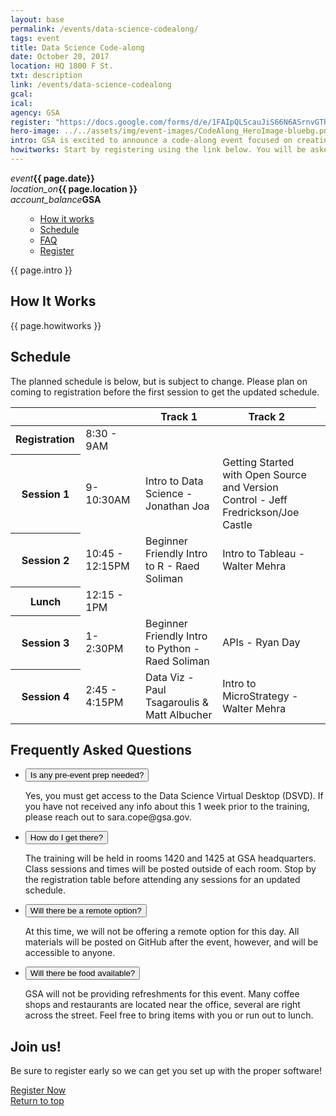 ```yaml
---
layout: base
permalink: /events/data-science-codealong/
tags: event
title: Data Science Code-along
date: October 20, 2017
location: HQ 1800 F St.
txt: description
link: /events/data-science-codealong
gcal: 
ical: 
agency: GSA
register: "https://docs.google.com/forms/d/e/1FAIpQLScauJiS66N6ASrnvGTRAz7JZe-BruZrLVPeHVRuj_w2o3-hQQ/viewform"
hero-image: ../../assets/img/event-images/CodeAlong_HeroImage-bluebg.png
intro: GSA is excited to announce a code-along event focused on creating more hands-on coders within GSA. Our featured theme is Data Science! There will be several training classes for GSA staff to take ranging from Python, R and API's to version control and data visualizations. Please note, this event is open to federal GSA staff only.
howitworks: Start by registering using the link below. You will be asked to register for specific sessions so that we can adjust the room sizes if needed. Your name will then be submitted to the D2D team to have you added to the Data Science Virtual Desktop (DSVD). On the day of the event, please bring a laptop so you can fully participate in the training. Registration will open at 8am. More info will be sent to registered students about 1 week prior to the event.
---
```



<section class="event-hero" style="background-image: url({{ page.hero-image }});">
    <div class="usa-grid">
        <!-- <div class="usa-hero-callout usa-section-dark">
            <h2><span class="usa-hero-callout-alt">GSA Presents:</span> {{ page.title }}</h2>
            <a class="usa-button usa-button-big usa-button-secondary" href='{{ page.register }}'>Register</a>
        </div> -->
    </div>
</section>
<div class="rsvp-bar">
    <div class="rsvp--block"><em class="material-icons">event</em><strong>{{ page.date}}</strong></div>
    <div class="rsvp--block">
        <i class="material-icons">location_on</i><strong>{{ page.location }}</strong>
    </div>
    <div class="rsvp--block">
        <i class="material-icons">account_balance</i><strong>GSA</strong>
    </div>
</div>
<div class="usa-overlay"></div>
<main class="usa-grid usa-section usa-content usa-layout-docs" id="main-content">
  <aside class="usa-width-one-fourth usa-layout-docs-sidenav">
    <ul class="usa-sidenav-list">
        <ul class="usa-sidenav-sub_list">
          <li>
            <a href="#howitworks">How it works</a>
          </li>
          <li>
            <a href="#schedule">Schedule</a>
          </li>
          <li>
            <a href="#faqs">FAQ</a>
          </li>
          <li>
            <a href="#register">Register</a>
          </li>
        </ul>
    </ul>
  </aside>
  <div class="usa-width-three-fourths usa-layout-docs-main_content">
    <p class="usa-font-lead">{{ page.intro }}</p>
          <h2 id="howitworks">How It Works</h2>
          <p class="usa-font-lead">{{ page.howitworks }}</p>
          <h2 id="schedule">Schedule</h2>
          <p class="usa-font-lead">The planned schedule is below, but is subject to change. Please plan on coming to registration before the first session to get the updated schedule.</p>


<table>
<colgroup>
<col style="width: 126px">
<col style="width: 169px">
<col style="width: 301px">
<col style="width: 322px">
<col style="width: 148px">
</colgroup>
<thead>
  <tr>
    <th colspan="2"></th>
    <th scope="col">Track 1</th>
    <th scope="col">Track 2</th>
  </tr>
  </thead>
  <tr>
  <td><b>Registration</b></td>
    <td>8:30 - 9AM</td>
    <td></td>
    <td></td>
  </tr>
  <tr>
  <th scope="row"><b>Session 1</b></th>
    <td>9- 10:30AM</td>
    <td>Intro to Data Science - Jonathan Joa</td>
    <td>Getting Started with Open Source and Version Control - Jeff Fredrickson/Joe Castle</td>
  </tr>
  <tr>
  <th scope="row"><b>Session 2</b></th>
    <td>10:45 - 12:15PM</td>
    <td>Beginner Friendly Intro to R - Raed Soliman</td>
    <td>Intro to Tableau - Walter Mehra</td>
  </tr>
  <tr>
  <th scope="row"><b>Lunch</b></th>
    <td>12:15 - 1PM</td>
    <td></td>
    <td></td>
  </tr>
  <tr>
  <th scope="row"><b>Session 3</b></th>
    <td>1- 2:30PM</td>
    <td>Beginner Friendly Intro to Python - Raed Soliman</td>
    <td>APIs - Ryan Day</td>
  </tr>
  <tr>
  <th scope="row"><b>Session 4</b></th>
    <td>2:45 - 4:15PM</td>
    <td>Data Viz - Paul Tsagaroulis &amp; Matt Albucher</td>
    <td>Intro to MicroStrategy - Walter Mehra</td>
  </tr>
</table>
          
        
<h2 id="faqs">Frequently Asked Questions</h2>
<ul class="usa-accordion">
    <li>
        <button class="usa-accordion-button" aria-expanded="true" aria-controls="amendment-1">
            Is any pre-event prep needed?
        </button>
        <div id="amendment-1" class="usa-accordion-content">
            <p>Yes, you must get access to the Data Science Virtual Desktop (DSVD). If you have not received any info about this 1 week prior to the training, please reach out to sara.cope@gsa.gov.</p>
        </div>
    </li>
    <li>
        <button class="usa-accordion-button" aria-controls="amendment-2">
            How do I get there?
        </button>
        <div id="amendment-2" class="usa-accordion-content">
            <p>The training will be held in rooms 1420 and 1425 at GSA headquarters. Class sessions and times will be posted outside of each room. Stop by the registration table before attending any sessions for an updated schedule.</p>
        </div>
    </li>
    <li>
        <button class="usa-accordion-button" aria-controls="amendment-3">
            Will there be a remote option?
        </button>
        <div id="amendment-3" class="usa-accordion-content">
            <p>
                At this time, we will not be offering a remote option for this day. All materials will be posted on GitHub after the event, however, and will be accessible to anyone.</p>
        </div>
    </li>
    <li>
        <button class="usa-accordion-button" aria-controls="amendment-4">
            Will there be food available?
        </button>
        <div id="amendment-4" class="usa-accordion-content">
            <p>
                GSA will not be providing refreshments for this event. Many coffee shops and restaurants are located near the office, several are right across the street. Feel free to bring items with you or run out to lunch. </p>
        </div>
    </li>
</ul>

<h2 id="register">Join us!</h2>
<p class="usa-font-lead">Be sure to register early so we can get you set up with the proper software!</p>
<a class="usa-button usa-button-big usa-button-secondary" href='{{ page.register }}'>Register Now</a><br>
<!-- <a href="{{ page.gcal }}">Google calendar</a> | <a href="{{ page.ical }}">iCal</a> -->


  </div>
</main>
<div class="usa-grid usa-footer-return-to-top">
  <a href="#">Return to top</a>
</div>


